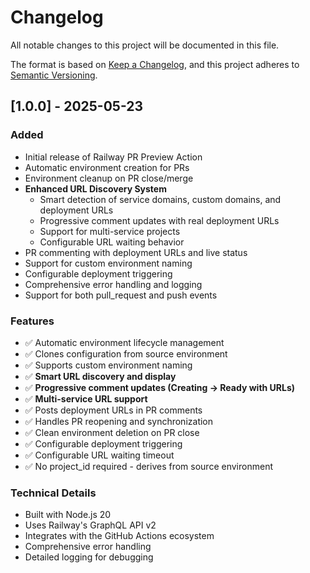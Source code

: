 # Changelog

All notable changes to this project will be documented in this file.

The format is based on [Keep a Changelog](https://keepachangelog.com/en/1.0.0/),
and this project adheres to [Semantic Versioning](https://semver.org/spec/v2.0.0.html).

## [1.0.0] - 2025-05-23

### Added
- Initial release of Railway PR Preview Action
- Automatic environment creation for PRs
- Environment cleanup on PR close/merge
- **Enhanced URL Discovery System**
  - Smart detection of service domains, custom domains, and deployment URLs
  - Progressive comment updates with real deployment URLs
  - Support for multi-service projects
  - Configurable URL waiting behavior
- PR commenting with deployment URLs and live status
- Support for custom environment naming
- Configurable deployment triggering
- Comprehensive error handling and logging
- Support for both pull_request and push events

### Features
- ✅ Automatic environment lifecycle management
- ✅ Clones configuration from source environment  
- ✅ Supports custom environment naming
- ✅ **Smart URL discovery and display**
- ✅ **Progressive comment updates (Creating → Ready with URLs)**
- ✅ **Multi-service URL support**
- ✅ Posts deployment URLs in PR comments
- ✅ Handles PR reopening and synchronization
- ✅ Clean environment deletion on PR close
- ✅ Configurable deployment triggering
- ✅ Configurable URL waiting timeout
- ✅ No project_id required - derives from source environment

### Technical Details
- Built with Node.js 20
- Uses Railway's GraphQL API v2
- Integrates with the GitHub Actions ecosystem
- Comprehensive error handling
- Detailed logging for debugging
